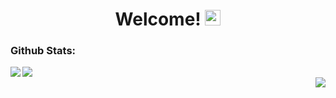 <h1 align="center">
  Welcome!
  <img src="https://raw.githubusercontent.com/Tarikul-Islam-Anik/Animated-Fluent-Emojis/master/Emojis/Hand%20gestures/Waving%20Hand%20Medium-Light%20Skin%20Tone.png" alt="Waving Hand Medium-Light Skin Tone" width="25" height="25" />
</h1>

<h3>Github Stats:</h3>

<img align="left" src="https://github-readme-stats.vercel.app/api?username=adariya0&theme=dark&border_color=white" />
<img align="left" src="https://github-readme-stats.vercel.app/api/top-langs/?username=adariya0&theme=dark&border_color=white" />

<br><img align="right" src="https://komarev.com/ghpvc/?username=adariya0&style=for-the-badge" />
